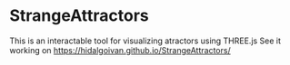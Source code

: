 # StrangeAttractors
This is an interactable tool for visualizing atractors using THREE.js
See it working on https://hidalgoivan.github.io/StrangeAttractors/
